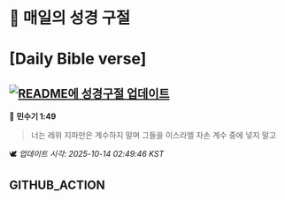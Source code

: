 # 🙏 매일의 성경 구절
# [Daily Bible verse]
## [![README에 성경구절 업데이트](https://github.com/DONGSUKA/first_test/actions/workflows/update-readme-bible.yml/badge.svg)](https://github.com/DONGSUKA/first_test/actions/workflows/update-readme-bible.yml)
<!-- START_BIBLE_VERSE -->
📖 **민수기 1:49**
> 너는 레위 지파만은 계수하지 말며 그들을 이스라엘 자손 계수 중에 넣지 말고

🕊️ _업데이트 시각: 2025-10-14 02:49:46 KST_
  <!-- END_BIBLE_VERSE -->
## GITHUB_ACTION
